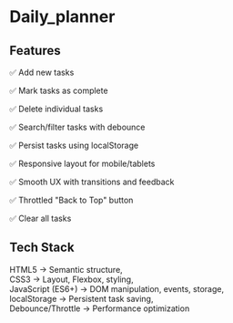 # Daily_planner

## Features
✅ Add new tasks

✅ Mark tasks as complete

✅ Delete individual tasks

✅ Search/filter tasks with debounce

✅ Persist tasks using localStorage

✅ Responsive layout for mobile/tablets

✅ Smooth UX with transitions and feedback

✅ Throttled "Back to Top" button

✅ Clear all tasks


## Tech Stack

HTML5       ->	           Semantic structure,     
CSS3        ->          	Layout, Flexbox, styling,  
JavaScript (ES6+)   ->  	DOM manipulation, events, storage,  
localStorage	      ->    Persistent task saving,  
Debounce/Throttle    -> 	Performance optimization
